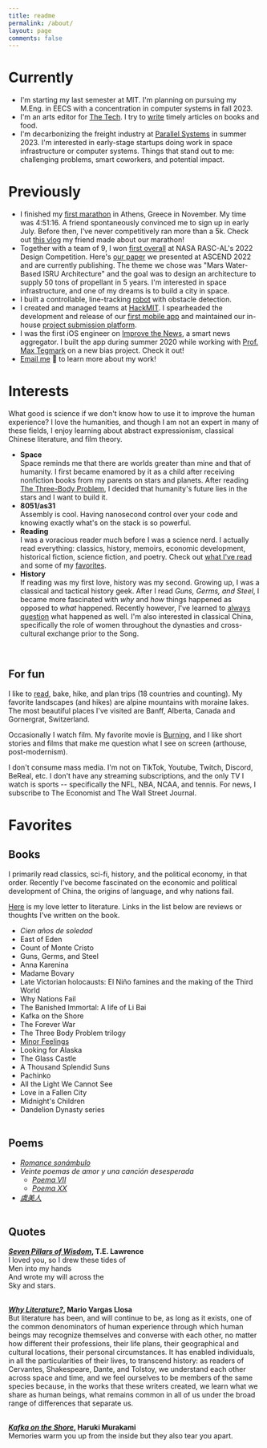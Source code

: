 ```yaml
---
title: readme
permalink: /about/
layout: page
comments: false
---
```

# Currently
* I'm starting my last semester at MIT. I'm planning on pursuing my M.Eng. in EECS with a concentration in computer systems in fall 2023.
* I'm an arts editor for [The Tech](https://thetech.com). I try to [write](https://thetech.com/authors/mindy-long) timely articles on books and food.
* I'm decarbonizing the freight industry at [Parallel Systems](https://moveparallel.com) in summer 2023. I'm interested in early-stage startups doing work in space infrastructure or computer systems. Things that stand out to me: challenging problems, smart coworkers, and potential impact.

# Previously
* I finished my [first marathon](https://www.athensauthenticmarathon.gr) in Athens, Greece in November. My time was 4:51:16. A friend spontaneously convinced me to sign up in early July. Before then, I've never competitively ran more than a 5k. Check out [this vlog](https://www.youtube.com/watch?v=kiXPgtuylnk) my friend made about our marathon!
* Together with a team of 9, I won [first overall](https://www.nasa.gov/feature/collegiate-teams-take-home-honors-in-20th-rasc-al-forum) at NASA RASC-AL's 2022 Design Competition. Here's [our paper](https://arc-aiaa-org.libproxy.mit.edu/doi/10.2514/6.2022-4315) we presented at ASCEND 2022 and are currently publishing. The theme we chose was "Mars Water-Based ISRU Architecture" and the goal was to design an architecture to supply 50 tons of propellant in 5 years. I'm interested in space infrastructure, and one of my dreams is to build a city in space.
* I built a controllable, line-tracking [robot](https://www.dropbox.com/s/pf0zssbjoezy4pc/6.115-final-project-motorized-cart.MOV?dl=0) with obstacle detection. 
* I created and managed teams at [HackMIT](https://hackmit.org). I spearheaded the development and release of our [first mobile app](https://apps.apple.com/us/app/hackmit/id1582182786) and maintained our in-house [project submission platform](https://spectacle.hackmit.org).
* I was the first iOS engineer on [Improve the News](https://apps.apple.com/us/app/improve-the-news/id1554856339), a smart news aggregator. I built the app during summer 2020 while working with [Prof. Max Tegmark](https://space.mit.edu/home/tegmark/) on a new bias project. Check it out!
* [Email me](mailto:mflong00@gmail.com) 📩 to learn more about my work!

# Interests
What good is science if we don't know how to use it to improve the human experience? I love the humanities, and though I am not an expert in many of these fields, I enjoy learning about abstract expressionism, classical Chinese literature, and film theory. 

* **Space**   
Space reminds me that there are worlds greater than mine and that of humanity. I first became enamored by it as a child after receiving nonfiction books from my parents on stars and planets. After reading [The Three-Body Problem](https://www.goodreads.com/book/show/20518872-the-three-body-problem), I decided that humanity's future lies in the stars and I want to build it.
* **8051/as31**   
Assembly is cool. Having nanosecond control over your code and knowing exactly what's on the stack is so powerful.
* **Reading**   
I was a voracious reader much before I was a science nerd. I actually read everything: classics, history, memoirs, economic development, historical fiction, science fiction, and poetry. Check out [what I've read](https://www.goodreads.com/mflong) and some of my [favorites](#favorite-reads). 
* **History**   
If reading was my first love, history was my second. Growing up, I was a classical and tactical history geek. After I read *Guns, Germs, and Steel*, I became more fascinated with *why* and *how* things happened as opposed to *what* happened. Recently however, I've learned to [always question](/posts/whats-fact-and-whats-fiction) what happened as well. I'm also interested in classical China, specifically the role of women throughout the dynasties and cross-cultural exchange prior to the Song.  

<br/>

## For fun
I like to [read](#books), bake, hike, and plan trips (18 countries and counting). My favorite landscapes (and hikes) are alpine mountains with moraine lakes. The most beautiful places I've visited are Banff, Alberta, Canada and Gornergrat, Switzerland.    

Occasionally I watch film. My favorite movie is [Burning](https://www.imdb.com/title/tt7282468/), and I like short stories and films that make me question what I see on screen (arthouse, post-modernism).

I don't consume mass media. I'm not on TikTok, Youtube, Twitch, Discord, BeReal, etc. I don't have any streaming subscriptions, and the only TV I watch is sports -- specifically the NFL, NBA, NCAA, and tennis. For news, I subscribe to The Economist and The Wall Street Journal.

# Favorites
## Books
I primarily read classics, sci-fi, history, and the political economy, in that order. Recently I've become fascinated on the economic and political development of China, the origins of language, and why nations fail.

[Here](/posts/my-thoughts-on-literature) is my love letter to literature. Links in the list below are reviews or thoughts I've written on the book.

* *Cien años de soledad*
* East of Eden
* Count of Monte Cristo
* Guns, Germs, and Steel
* Anna Karenina
* Madame Bovary
* Late Victorian holocausts: El Niño famines and the making of the Third World
* Why Nations Fail
* The Banished Immortal: A life of Li Bai
* Kafka on the Shore
* The Forever War
* The Three Body Problem trilogy
* [Minor Feelings](https://thetech.com/2022/01/12/minor-feelings-review)
* Looking for Alaska
* The Glass Castle
* A Thousand Splendid Suns
* Pachinko
* All the Light We Cannot See
* Love in a Fallen City
* Midnight's Children
* Dandelion Dynasty series
<br/><br/> 

## Poems
* [*Romance sonámbulo*](https://poets.org/poem/romance-sonambulo#spanish)
* *Veinte poemas de amor y una canción desesperada*
    * [*Poema VII*](https://www.gavilan.edu/academic/spanish/gaspar/html/27_09.html)
    * [*Poema XX*](https://www.gavilan.edu/academic/spanish/gaspar/html/27_22.html)
* [*虞美人*](https://www.consolatio.com/2013/01/li-yu-how-much-sorrow-can-there-be-.html)
<br/><br/> 

## Quotes
**[*Seven Pillars of Wisdom*](https://www.goodreads.com/book/show/57936.Seven_Pillars_of_Wisdom), T.E. Lawrence**   
I loved you, so I drew these tides of   
Men into my hands   
And wrote my will across the    
Sky and stars.
<br/><br/> 
   
**[*Why Literature?*](https://newrepublic.com/article/78238/mario-vargas-llosa-literature), Mario Vargas Llosa**   
But literature has been, and will continue to be, as long as it exists, one of the common denominators of human experience through which human beings may recognize themselves and converse with each other, no matter how different their professions, their life plans, their geographical and cultural locations, their personal circumstances. It has enabled individuals, in all the particularities of their lives, to transcend history: as readers of Cervantes, Shakespeare, Dante, and Tolstoy, we understand each other across space and time, and we feel ourselves to be members of the same species because, in the works that these writers created, we learn what we share as human beings, what remains common in all of us under the broad range of differences that separate us. 
<br/><br/> 

**[*Kafka on the Shore*](https://www.goodreads.com/book/show/4929.Kafka_on_the_Shore?ac=1&from_search=true&qid=ggDp0LyIhk&rank=1), Haruki Murakami**   
Memories warm you up from the inside but they also tear you apart.